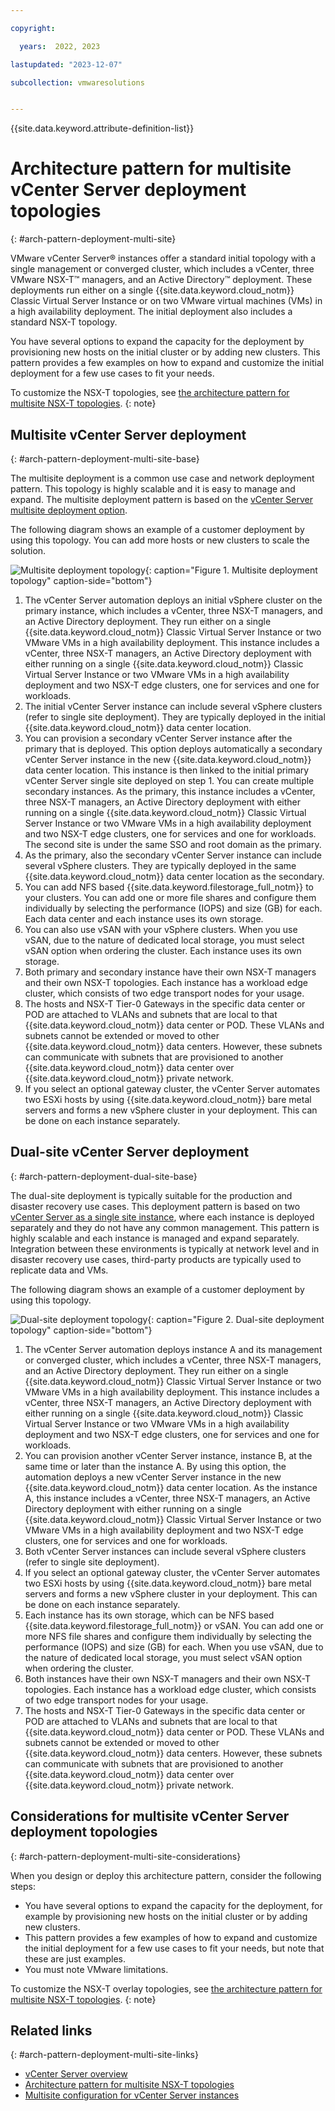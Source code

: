 ```yaml
---

copyright:

  years:  2022, 2023

lastupdated: "2023-12-07"

subcollection: vmwaresolutions


---
```


{{site.data.keyword.attribute-definition-list}}

# Architecture pattern for multisite vCenter Server deployment topologies
{: #arch-pattern-deployment-multi-site}

VMware vCenter Server® instances offer a standard initial topology with a single management or converged cluster, which includes a vCenter, three VMware NSX-T™ managers, and an Active Directory™ deployment. These deployments run either on a single {{site.data.keyword.cloud_notm}} Classic Virtual Server Instance or on two VMware virtual machines (VMs) in a high availability deployment. The initial deployment also includes a standard NSX-T topology.

You have several options to expand the capacity for the deployment by provisioning new hosts on the initial cluster or by adding new clusters. This pattern provides a few examples on how to expand and customize the initial deployment for a few use cases to fit your needs.

To customize the NSX-T topologies, see [the architecture pattern for multisite NSX-T topologies](/docs/vmwaresolutions?topic=vmwaresolutions-arch-pattern-overlays-multi-site).
{: note}

## Multisite vCenter Server deployment
{: #arch-pattern-deployment-multi-site-base}

The multisite deployment is a common use case and network deployment pattern. This topology is highly scalable and it is easy to manage and expand. The multisite deployment pattern is based on the [vCenter Server multisite deployment option](/docs/vmwaresolutions?topic=vmwaresolutions-vc_multisite).

The following diagram shows an example of a customer deployment by using this topology. You can add more hosts or new clusters to scale the solution.

![Multisite deployment topology](../../images/arch-pattern-m-s.svg "Multisite deployment topology."){: caption="Figure 1. Multisite deployment topology" caption-side="bottom"}

1. The vCenter Server automation deploys an initial vSphere cluster on the primary instance, which includes a vCenter, three NSX-T managers, and an Active Directory deployment. They run either on a single {{site.data.keyword.cloud_notm}} Classic Virtual Server Instance or two VMware VMs in a high availability deployment. This instance includes a vCenter, three NSX-T managers, an Active Directory deployment with either running on a single {{site.data.keyword.cloud_notm}} Classic Virtual Server Instance or two VMware VMs in a high availability deployment and two NSX-T edge clusters, one for services and one for workloads.
2. The initial vCenter Server instance can include several vSphere clusters (refer to single site deployment). They are typically deployed in the initial {{site.data.keyword.cloud_notm}} data center location.
3. You can provision a secondary vCenter Server instance after the primary that is deployed. This option deploys automatically a secondary vCenter Server instance in the new {{site.data.keyword.cloud_notm}} data center location. This instance is then linked to the initial primary vCenter Server single site deployed on step 1. You can create multiple secondary instances. As the primary, this instance includes a vCenter, three NSX-T managers, an Active Directory deployment with either running on a single {{site.data.keyword.cloud_notm}} Classic Virtual Server Instance or two VMware VMs in a high availability deployment and two NSX-T edge clusters, one for services and one for workloads. The second site is under the same SSO and root domain as the primary.
4. As the primary, also the secondary vCenter Server instance can include several vSphere clusters. They are typically deployed in the same {{site.data.keyword.cloud_notm}} data center location as the secondary.
5. You can add NFS based {{site.data.keyword.filestorage_full_notm}} to your clusters. You can add one or more file shares and configure them individually by selecting the performance (IOPS) and size (GB) for each. Each data center and each instance uses its own storage.
6. You can also use vSAN with your vSphere clusters. When you use vSAN, due to the nature of dedicated local storage, you must select vSAN option when ordering the cluster. Each instance uses its own storage.
7. Both primary and secondary instance have their own NSX-T managers and their own NSX-T topologies. Each instance has a workload edge cluster, which consists of two edge transport nodes for your usage.
8. The hosts and NSX-T Tier-0 Gateways in the specific data center or POD are attached to VLANs and subnets that are local to that {{site.data.keyword.cloud_notm}} data center or POD. These VLANs and subnets cannot be extended or moved to other {{site.data.keyword.cloud_notm}} data centers. However, these subnets can communicate with subnets that are provisioned to another {{site.data.keyword.cloud_notm}} data center over {{site.data.keyword.cloud_notm}} private network.
9. If you select an optional gateway cluster, the vCenter Server automates two ESXi hosts by using {{site.data.keyword.cloud_notm}} bare metal servers and forms a new vSphere cluster in your deployment. This can be done on each instance separately.

## Dual-site vCenter Server deployment
{: #arch-pattern-deployment-dual-site-base}

The dual-site deployment is typically suitable for the production and disaster recovery use cases. This deployment pattern is based on two [vCenter Server as a single site instance](/docs/vmwaresolutions?topic=vmwaresolutions-vc_vcenterserveroverview), where each instance is deployed separately and they do not have any common management. This pattern is highly scalable and each instance is managed and expand separately. Integration between these environments is typically at network level and in disaster recovery use cases, third-party products are typically used to replicate data and VMs.

The following diagram shows an example of a customer deployment by using this topology. 

![Dual-site deployment topology](../../images/arch-pattern-d-s.svg "Dual-site deployment topology."){: caption="Figure 2. Dual-site deployment topology" caption-side="bottom"}

1. The vCenter Server automation deploys instance A and its management or converged cluster, which includes a vCenter, three NSX-T managers, and an Active Directory deployment. They run either on a single {{site.data.keyword.cloud_notm}} Classic Virtual Server Instance or two VMware VMs in a high availability deployment. This instance includes a vCenter, three NSX-T managers, an Active Directory deployment with either running on a single {{site.data.keyword.cloud_notm}} Classic Virtual Server Instance or two VMware VMs in a high availability deployment and two NSX-T edge clusters, one for services and one for workloads.
2. You can provision another vCenter Server instance, instance B, at the same time or later than the instance A. By using this option, the automation deploys a new vCenter Server instance in the new {{site.data.keyword.cloud_notm}} data center location. As the instance A, this instance includes a vCenter, three NSX-T managers, an Active Directory deployment with either running on a single {{site.data.keyword.cloud_notm}} Classic Virtual Server Instance or two VMware VMs in a high availability deployment and two NSX-T edge clusters, one for services and one for workloads.
3. Both vCenter Server instances can include several vSphere clusters (refer to single site deployment). 
4. If you select an optional gateway cluster, the vCenter Server automates two ESXi hosts by using {{site.data.keyword.cloud_notm}} bare metal servers and forms a new vSphere cluster in your deployment. This can be done on each instance separately.
5. Each instance has its own storage, which can be NFS based {{site.data.keyword.filestorage_full_notm}} or vSAN. You can add one or more NFS file shares and configure them individually by selecting the performance (IOPS) and size (GB) for each. When you use vSAN, due to the nature of dedicated local storage, you must select vSAN option when ordering the cluster.
6. Both instances have their own NSX-T managers and their own NSX-T topologies. Each instance has a workload edge cluster, which consists of two edge transport nodes for your usage.
7. The hosts and NSX-T Tier-0 Gateways in the specific data center or POD are attached to VLANs and subnets that are local to that {{site.data.keyword.cloud_notm}} data center or POD. These VLANs and subnets cannot be extended or moved to other {{site.data.keyword.cloud_notm}} data centers. However, these subnets can communicate with subnets that are provisioned to another {{site.data.keyword.cloud_notm}} data center over {{site.data.keyword.cloud_notm}} private network.

## Considerations for multisite vCenter Server deployment topologies 
{: #arch-pattern-deployment-multi-site-considerations}

When you design or deploy this architecture pattern, consider the following steps:

* You have several options to expand the capacity for the deployment, for example by provisioning new hosts on the initial cluster or by adding new clusters. 
* This pattern provides a few examples of how to expand and customize the initial deployment for a few use cases to fit your needs, but note that these are just examples. 
* You must note VMware limitations. 

To customize the NSX-T overlay topologies, see [the architecture pattern for multisite NSX-T topologies](/docs/vmwaresolutions?topic=vmwaresolutions-arch-pattern-overlays-multi-site).
{: note}

## Related links
{: #arch-pattern-deployment-multi-site-links}

* [vCenter Server overview](/docs/vmwaresolutions?topic=vmwaresolutions-vc_vcenterserveroverview)
* [Architecture pattern for multisite NSX-T topologies](/docs/vmwaresolutions?topic=vmwaresolutions-arch-pattern-overlays-multi-site)
* [Multisite configuration for vCenter Server instances](/docs/vmwaresolutions?topic=vmwaresolutions-vc_multisite)

